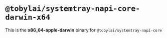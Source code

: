 # `@tobylai/systemtray-napi-core-darwin-x64`

This is the **x86_64-apple-darwin** binary for `@tobylai/systemtray-napi-core`
